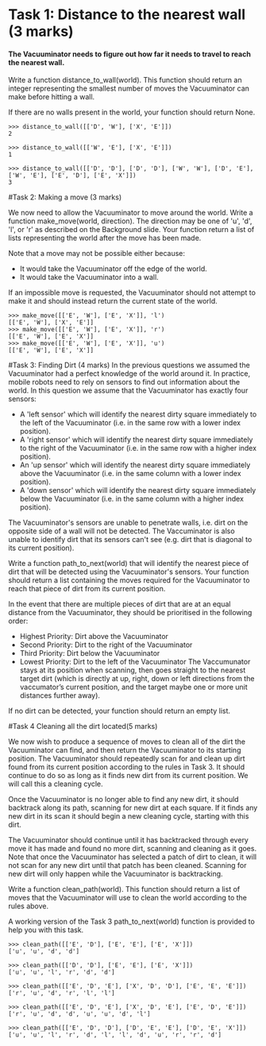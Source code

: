 # Task 1: Distance to the nearest wall (3 marks)
#### The Vacuuminator needs to figure out how far it needs to travel to reach the nearest wall.

Write a function distance_to_wall(world). This function should return an integer representing the smallest number of moves the Vacuuminator can make before hitting a wall.

If there are no walls present in the world, your function should return None.
 
```
>>> distance_to_wall([['D', 'W'], ['X', 'E']])
2

>>> distance_to_wall([['W', 'E'], ['X', 'E']])
1

>>> distance_to_wall([['D', 'D'], ['D', 'D'], ['W', 'W'], ['D', 'E'], ['W', 'E'], ['E', 'D'], ['E', 'X']])
3
```

#Task 2: Making a move (3 marks)

 We now need to allow the Vacuuminator to move around the world. Write a function make_move(world, direction). The direction may be one of 'u', 'd', 'l', or 'r' as described on the Background slide. Your function return a list of lists representing the world after the move has been made.

Note that a move may not be possible either because:

* It would take the Vacuuminator off the edge of the world. 
* It would take the Vacuuminator into a wall. 

If an impossible move is requested, the Vacuuminator should not attempt to make it and should instead return the current state of the world.

```
>>> make_move([['E', 'W'], ['E', 'X']], 'l')
[['E', 'W'], ['X', 'E']]
>>> make_move([['E', 'W'], ['E', 'X']], 'r')
[['E', 'W'], ['E', 'X']]
>>> make_move([['E', 'W'], ['E', 'X']], 'u')
[['E', 'W'], ['E', 'X']]

```

#Task 3: Finding Dirt (4 marks)
In the previous questions we assumed the Vacuuminator had a perfect knowledge of the world around it. In practice, mobile robots need to rely on sensors to find out information about the world. In this question we assume that the Vacuuminator has exactly four sensors:

* A 'left sensor' which will identify the nearest dirty square immediately to the left of the Vacuuminator (i.e. in the same row with a lower index position).
* A 'right sensor' which will identify the nearest dirty square immediately to the right of the Vacuuminator (i.e. in the same row with a higher index position).
* An 'up sensor' which will identify the nearest dirty square immediately above the Vacuuminator (i.e. in the same column with a lower index position).
* A 'down sensor' which will identify the nearest dirty square immediately below the Vacuuminator (i.e. in the same column with a higher index position).  

The Vacuuminator's sensors are unable to penetrate walls, i.e. dirt on the opposite side of a wall will not be detected. The Vaccuminator is also unable to identify dirt that its sensors can't see (e.g. dirt that is diagonal to its current position).

Write a function path_to_next(world) that will identify the nearest piece of dirt that will be detected using the Vacuuminator's sensors. Your function should return a list containing the moves required for the Vacuuminator to reach that piece of dirt from its current position.

In the event that there are multiple pieces of dirt that are at an equal distance from the Vacuuminator, they should be prioritised in the following order:

* Highest Priority: Dirt above the Vacuuminator
* Second Priority: Dirt to the right of the Vacuuminator
* Third Priority: Dirt below the Vacuuminator
* Lowest Priority: Dirt to the left of the Vacuuminator
The Vaccumunator stays at its position when scanning, then goes straight to the nearest target dirt (which is directly at up, right, down or left directions from the vaccumator’s current position, and the target maybe one or more unit distances further away).

If no dirt can be detected, your function should return an empty list.

#Task 4 Cleaning all the dirt located(5 marks)

We now wish to produce a sequence of moves to clean all of the dirt the Vacuuminator can find, and then return the Vacuuminator to its starting position. The Vacuuminator should repeatedly scan for and clean up dirt found from its current position according to the rules in Task 3. It should continue to do so as long as it finds new dirt from its current position. We will call this a cleaning cycle.

Once the Vacuuminator is no longer able to find any new dirt, it should backtrack along its path, scanning for new dirt at each square. If it finds any new dirt in its scan it should begin a new cleaning cycle, starting with this dirt.

The Vacuuminator should continue until it has backtracked through every move it has made and found no more dirt, scanning and cleaning as it goes. Note that once the Vacuuminator has selected a patch of dirt to clean, it will not scan for any new dirt until that patch has been cleaned. Scanning for new dirt will only happen while the Vacuuminator is backtracking.

Write a function clean_path(world). This function should return a list of moves that the Vacuuminator will use to clean the world according to the rules above.

A working version of the Task 3 path_to_next(world) function is provided to help you with this task.

```
>>> clean_path([['E', 'D'], ['E', 'E'], ['E', 'X']])
['u', 'u', 'd', 'd']

>>> clean_path([['D', 'D'], ['E', 'E'], ['E', 'X']])
['u', 'u', 'l', 'r', 'd', 'd']

>>> clean_path([['E', 'D', 'E'], ['X', 'D', 'D'], ['E', 'E', 'E']])
['r', 'u', 'd', 'r', 'l', 'l']

>>> clean_path([['E', 'D', 'E'], ['X', 'D', 'E'], ['E', 'D', 'E']])
['r', 'u', 'd', 'd', 'u', 'u', 'd', 'l']

>>> clean_path([['E', 'D', 'D'], ['D', 'E', 'E'], ['D', 'E', 'X']])
['u', 'u', 'l', 'r', 'd', 'l', 'l', 'd', 'u', 'r', 'r', 'd']
```

